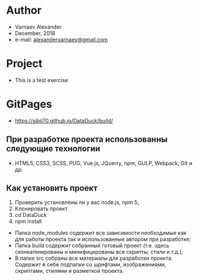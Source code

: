# Author
* Varnaev Alexander
* December, 2018
* e-mail: alexandervarnaev@gmail.com

# Project 
* This is a test exercise

# GitPages
* https://sibil70.github.io/DataDuck/build/

## При разработке проекта использованны следующие технологии
* HTML5, CSS3, SCSS, PUG, Vue.js, JQuerry, npm, GULP, Webpack, Git и др.

## Как установить проект
1. Проверить установлены ли у вас node.js, npm 5;
2. Клонировать проект
3. cd DataDuck
4. npm install

* Папка node_modules содержит все зависимости необходимые как для работы проекта так и использованные автором при разработке;
* Папка build содержит собранный готовый проект (т.е. здесь сконкатенированы и минифицированы все скрипты, стили и т.д.);
* В папке src собраны все материалы для разработки проекта. Содержит в себе подпапки со шрифтами, изображениями, скриптами, стилями и разметкой проекта.
